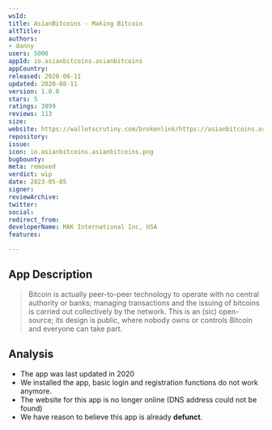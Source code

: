 ```yaml
---
wsId: 
title: AsianBitcoins - Making Bitcoin
altTitle: 
authors:
- danny
users: 5000
appId: io.asianbitcoins.asianbitcoins
appCountry: 
released: 2020-08-11
updated: 2020-08-11
version: 1.0.0
stars: 5
ratings: 3899
reviews: 113
size: 
website: https://walletscrutiny.com/brokenlink/https://asianbitcoins.org/
repository: 
issue: 
icon: io.asianbitcoins.asianbitcoins.png
bugbounty: 
meta: removed
verdict: wip
date: 2023-05-05
signer: 
reviewArchive: 
twitter: 
social: 
redirect_from: 
developerName: MAK International Inc, USA
features: 

---
```


## App Description 

> Bitcoin is actually peer-to-peer technology to operate with no central authority or banks; managing transactions and the issuing of bitcoins is carried out collectively by the network. This is an (sic) open-source; its design is public, where nobody owns or controls Bitcoin and everyone can take part.

## Analysis 

- The app was last updated in 2020 
- We installed the app, basic login and registration functions do not work anymore. 
- The website for this app is no longer online (DNS address could not be found)
- We have reason to believe this app is already **defunct**.
